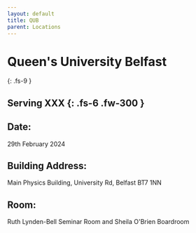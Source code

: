 ```yaml
---
layout: default
title: QUB
parent: Locations
---
```


# Queen's University Belfast
{: .fs-9 }

Serving XXX
{: .fs-6 .fw-300 }
---

## Date:
29th February 2024

## Building Address:
Main Physics Building, University Rd, Belfast BT7 1NN

## Room:
Ruth Lynden-Bell Seminar Room and Sheila O'Brien Boardroom